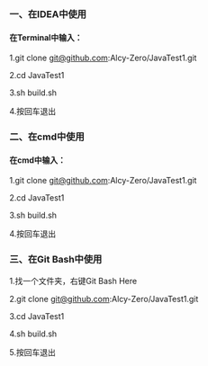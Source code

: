 ### 一、在IDEA中使用 

#### 在Terminal中输入：

1.git clone git@github.com:Alcy-Zero/JavaTest1.git

2.cd JavaTest1

3.sh build.sh

4.按回车退出

### 二、在cmd中使用

#### 在cmd中输入：

1.git clone git@github.com:Alcy-Zero/JavaTest1.git

2.cd JavaTest1

3.sh build.sh

4.按回车退出

### 三、在Git Bash中使用

1.找一个文件夹，右键Git Bash Here

2.git clone git@github.com:Alcy-Zero/JavaTest1.git

3.cd JavaTest1

4.sh build.sh

5.按回车退出